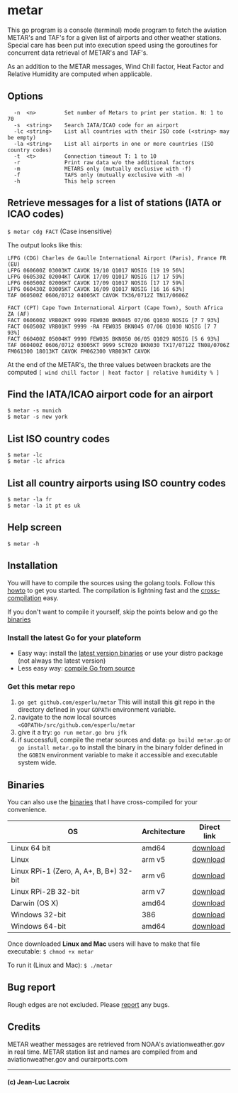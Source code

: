 # metar

This go program is a console (terminal) mode program to fetch the aviation METAR's and TAF's for a given list of airports and other weather stations. Special care has been put into execution speed using the goroutines for concurrent data retrieval of METAR's and TAF's.

As an addition to the METAR messages, Wind Chill factor, Heat Factor and Relative Humidity are computed when applicable.

## Options

```
  -n  <n>         Set number of Metars to print per station. N: 1 to 70
  -s  <string>    Search IATA/ICAO code for an airport
  -lc <string>    List all countries with their ISO code (<string> may be empty)
  -la <string>    List all airports in one or more countries (ISO country codes)
  -t  <t>         Connection timeout T: 1 to 10
  -r              Print raw data w/o the additional factors
  -m              METARS only (mutually exclusive with -f)
  -f              TAFS only (mutually exclusive with -m)
  -h              This help screen
```

## Retrieve messages for a list of stations (IATA or ICAO codes)

```$ metar cdg FACT``` (Case insensitive)

The output looks like this:

```
LFPG (CDG) Charles de Gaulle International Airport (Paris), France FR (EU)
LFPG 060600Z 03003KT CAVOK 19/10 Q1017 NOSIG [19 19 56%]
LFPG 060530Z 02004KT CAVOK 17/09 Q1017 NOSIG [17 17 59%]
LFPG 060500Z 02006KT CAVOK 17/09 Q1017 NOSIG [17 17 59%]
LFPG 060430Z 03005KT CAVOK 16/09 Q1017 NOSIG [16 16 63%]
TAF 060500Z 0606/0712 04005KT CAVOK TX36/0712Z TN17/0606Z

FACT (CPT) Cape Town International Airport (Cape Town), South Africa ZA (AF)
FACT 060600Z VRB02KT 9999 FEW030 BKN045 07/06 Q1030 NOSIG [7 7 93%]
FACT 060500Z VRB01KT 9999 -RA FEW035 BKN045 07/06 Q1030 NOSIG [7 7 93%]
FACT 060400Z 05004KT 9999 FEW035 BKN050 06/05 Q1029 NOSIG [5 6 93%]
TAF 060400Z 0606/0712 03005KT 9999 SCT020 BKN030 TX17/0712Z TN08/0706Z FM061300 18013KT CAVOK FM062300 VRB03KT CAVOK

```

At the end of the METAR's, the three values between brackets are the computed  ```[ wind chill factor | heat factor | relative humidity % ]```

## Find the IATA/ICAO airport code for an airport

```
$ metar -s munich
$ metar -s new york
```

## List ISO country codes

```
$ metar -lc
$ metar -lc africa

```

## List all country airports using ISO country codes
```
$ metar -la fr
$ metar -la it pt es uk
```
## Help screen

```$ metar -h```

## Installation

You will have to compile the sources using the golang tools. Follow this [howto](https://golang.org/doc/code.html) to get you started. The compilation is lightning fast and the [cross-compilation](http://dave.cheney.net/2015/08/22/cross-compilation-with-go-1-5) easy.

If you don't want to compile it yourself, skip the points below and go the [binaries](#binaries)

### Install the latest Go for your plateform

* Easy way: install the [latest version binaries](https://golang.org/dl/) or use your distro package (not always the latest version)
* Less easy way: [compile Go from source](https://golang.org/doc/install/source)

### Get this metar repo

1. `go get github.com/esperlu/metar` This will install this git repo in the directory defined in your `GOPATH` environment variable.
2. navigate to the now local sources `<GOPATH>/src/github.com/esperlu/metar`
3. give it a try: `go run metar.go bru jfk`
4. if successfull, compile the metar sources and data: `go build metar.go` or `go install metar.go` to install the binary in the binary folder defined in the `GOBIN` environment variable to make it accessible and executable system wide.


## Binaries

You can also use the [binaries](https://github.com/esperlu/metarBin) that I have cross-compiled for your convenience.

OS | Architecture | Direct link
------------ | ----------- | -------------
Linux 64 bit| amd64 | [download](https://github.com/esperlu/metarBin/blob/master/linux/amd64/metar?raw=true)
Linux | arm v5 | [download](https://github.com/esperlu/metarBin/blob/master/linux/arm5/metar?raw=true)
Linux RPi-1 (Zero, A, A+, B, B+) 32-bit| arm v6 | [download](https://github.com/esperlu/metarBin/blob/master/linux/arm6/metar?raw=true)
Linux RPi-2B 32-bit | arm v7 | [download](https://github.com/esperlu/metarBin/blob/master/linux/arm7/metar?raw=true)
Darwin (OS X) | amd64 | [download](https://github.com/esperlu/metarBin/blob/master/darwin/amd64/metar?raw=true)
Windows 32-bit| 386 | [download](https://github.com/esperlu/metarBin/blob/master/windows/386/metar.exe?raw=true)
Windows 64-bit| amd64 | [download](https://github.com/esperlu/metarBin/blob/master/windows/amd64/metar.exe?raw=true)

Once downloaded **Linux and Mac** users will have to make that file executable: `$ chmod +x metar`

To run it (Linux and Mac): `$ ./metar`

## Bug report
Rough edges are not excluded. Please [report](https://github.com/esperlu/metar/issues) any bugs.

## Credits
METAR weather messages are retrieved from NOAA's aviationweather.gov in real time.
METAR station list and names are compiled from and aviationweather.gov and ourairports.com

---
#### (c) Jean-Luc Lacroix
